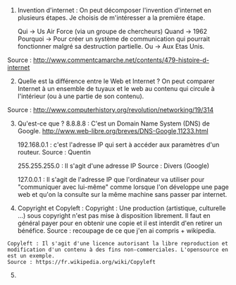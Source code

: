 1. Invention d'internet :
On peut décomposer l'invention d'internet en plusieurs étapes. Je choisis de m'intéresser a la première étape.

    Qui -> Us Air Force (via un groupe de chercheurs)
    Quand -> 1962
    Pourquoi -> Pour créer un système de communication qui pourrait fonctionner malgré sa destruction partielle.
    Ou -> Aux Etas Unis.

Source : http://www.commentcamarche.net/contents/479-histoire-d-internet

2. Quelle est la différence entre le Web et Internet ?
On peut comparer Internet à un ensemble de tuyaux et le web au contenu qui circule à l'intérieur (ou à une partie de son contenu).

Source :
http://www.computerhistory.org/revolution/networking/19/314

3. Qu'est-ce que ?
    8.8.8.8 : C'est un Domain Name System (DNS) de Google. http://www.web-libre.org/breves/DNS-Google,11233.html

    192.168.0.1 : c'est l'adresse IP qui sert à accéder aux paramètres d'un routeur.     Source : Quentin

    255.255.255.0 : Il s'agit d'une adresse IP   Source : Divers (Google)

    127.0.0.1 : Il s'agit de l'adresse IP que l'ordinateur va utiliser pour "communiquer avec lui-même" comme lorsque l'on développe une page web et qu'on la consulte sur la même machine sans passer par internet.

  4. Copyright et Copyleft :
    Copyright : Une production (artistique, culturelle ...) sous copyright n'est pas mise à disposition librement. Il faut en général payer pour en obtenir une copie et il est interdit d'en retirer un bénéfice.
    Source : recoupage de ce que j'en ai compris + wikipedia.

    Copyleft : Il s'agit d'une licence autorisant la libre reproduction et modification d'un contenu à des fins non-commerciales. L'opensource en est un exemple.
    Source : https://fr.wikipedia.org/wiki/Copyleft

  5. 
